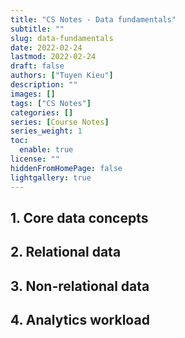 ```yaml
---
title: "CS Notes - Data fundamentals"
subtitle: ""
slug: data-fundamentals
date: 2022-02-24
lastmod: 2022-02-24
draft: false
authors: ["Tuyen Kieu"]
description: ""
images: []
tags: ["CS Notes"]
categories: []
series: [Course Notes]
series_weight: 1
toc:
  enable: true
license: ""
hiddenFromHomePage: false
lightgallery: true
---
```


<!--more-->

## 1. Core data concepts

## 2. Relational data

## 3. Non-relational data

## 4. Analytics workload
